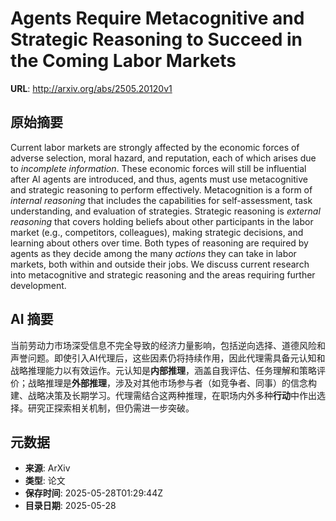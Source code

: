 # Agents Require Metacognitive and Strategic Reasoning to Succeed in the Coming Labor Markets

**URL**: http://arxiv.org/abs/2505.20120v1

## 原始摘要

Current labor markets are strongly affected by the economic forces of adverse
selection, moral hazard, and reputation, each of which arises due to
$\textit{incomplete information}$. These economic forces will still be
influential after AI agents are introduced, and thus, agents must use
metacognitive and strategic reasoning to perform effectively. Metacognition is
a form of $\textit{internal reasoning}$ that includes the capabilities for
self-assessment, task understanding, and evaluation of strategies. Strategic
reasoning is $\textit{external reasoning}$ that covers holding beliefs about
other participants in the labor market (e.g., competitors, colleagues), making
strategic decisions, and learning about others over time. Both types of
reasoning are required by agents as they decide among the many
$\textit{actions}$ they can take in labor markets, both within and outside
their jobs. We discuss current research into metacognitive and strategic
reasoning and the areas requiring further development.


## AI 摘要

当前劳动力市场深受信息不完全导致的经济力量影响，包括逆向选择、道德风险和声誉问题。即使引入AI代理后，这些因素仍将持续作用，因此代理需具备元认知和战略推理能力以有效运作。元认知是**内部推理**，涵盖自我评估、任务理解和策略评价；战略推理是**外部推理**，涉及对其他市场参与者（如竞争者、同事）的信念构建、战略决策及长期学习。代理需结合这两种推理，在职场内外多种**行动**中作出选择。研究正探索相关机制，但仍需进一步突破。

## 元数据

- **来源**: ArXiv
- **类型**: 论文
- **保存时间**: 2025-05-28T01:29:44Z
- **目录日期**: 2025-05-28
